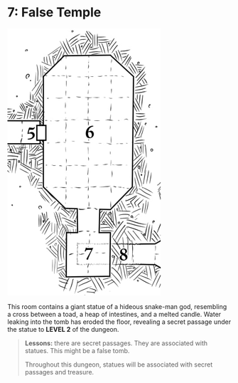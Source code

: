 # 7: False Temple

![5-8](5-8.jpg)

This room contains a giant statue of a hideous snake-man
god, resembling a cross between a toad, a heap of intestines,
and a melted candle. Water leaking into the tomb has eroded
the floor, revealing a secret passage under the statue to
**LEVEL 2** of the dungeon.

> **Lessons:** there are secret passages. They are associated
> with statues. This might be a false tomb.
>
> Throughout this dungeon, statues will be associated
> with secret passages and treasure.
